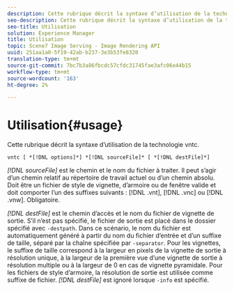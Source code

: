 ```yaml
---
description: Cette rubrique décrit la syntaxe d’utilisation de la technologie vntc.
seo-description: Cette rubrique décrit la syntaxe d’utilisation de la technologie vntc.
seo-title: Utilisation
solution: Experience Manager
title: Utilisation
topic: Scene7 Image Serving - Image Rendering API
uuid: 251aa1a0-5f19-42ab-b237-3e3b53fe8320
translation-type: tm+mt
source-git-commit: 7bc7b3a86fbcdc57cfdc31745fae3afc06e44b15
workflow-type: tm+mt
source-wordcount: '163'
ht-degree: 2%

---
```



# Utilisation{#usage}

Cette rubrique décrit la syntaxe d’utilisation de la technologie vntc.

`vntc [ *[!DNL options]*] *[!DNL sourceFile]* [ *[!DNL destFile]*]`

*[!DNL sourceFile]* est le chemin et le nom du fichier à traiter. Il peut s’agir d’un chemin relatif au répertoire de travail actuel ou d’un chemin absolu. Doit être un fichier de style de vignette, d’armoire ou de fenêtre valide et doit comporter l’un des suffixes suivants : [!DNL .vnt], [!DNL .vnc] ou [!DNL .vnw]. Obligatoire.

*[!DNL destFile]* est le chemin d’accès et le nom du fichier de vignette de sortie. S’il n’est pas spécifié, le fichier de sortie est placé dans le dossier spécifié avec `-destpath`. Dans ce scénario, le nom du fichier est automatiquement généré à partir du nom du fichier d’entrée et d’un suffixe de taille, séparé par la chaîne spécifiée par `-separator`. Pour les vignettes, le suffixe de taille correspond à la largeur en pixels de la vignette de sortie à résolution unique, à la largeur de la première vue d’une vignette de sortie à résolution multiple ou à la largeur de 0 en cas de vignette pyramidale. Pour les fichiers de style d’armoire, la résolution de sortie est utilisée comme suffixe de fichier. *[!DNL destFile]* est ignoré lorsque  `-info` est spécifié.
